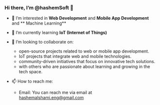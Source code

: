 ### Hi there, I’m @hashemSoft 👋

- 🔭 I’m interested in **Web Development** and **Mobile App Development** and ** Machine Learning**
- 🌱 I’m currently learning **IoT (Internet of Things)**
- 👯 I’m looking to collaborate on:
     - open-source projects related to web or mobile app development.
     - IoT projects that integrate web and mobile technologies.
     - community-driven initiatives that focus on innovative tech solutions.
     - with others who are passionate about learning and growing in the tech space.
       
- 📫 How to reach me:
    - Email: You can reach me via email at hashemalshami.eng@gmail.com
<!--- 🌍 Pronouns: ...
- ⚡ Fun fact: ...
-->
<!---
hashemSoft/hashemSoft is a ✨ special ✨ repository because its `README.md` (this file) appears on your GitHub profile.
You can click the Preview link to take a look at your changes.
--->
